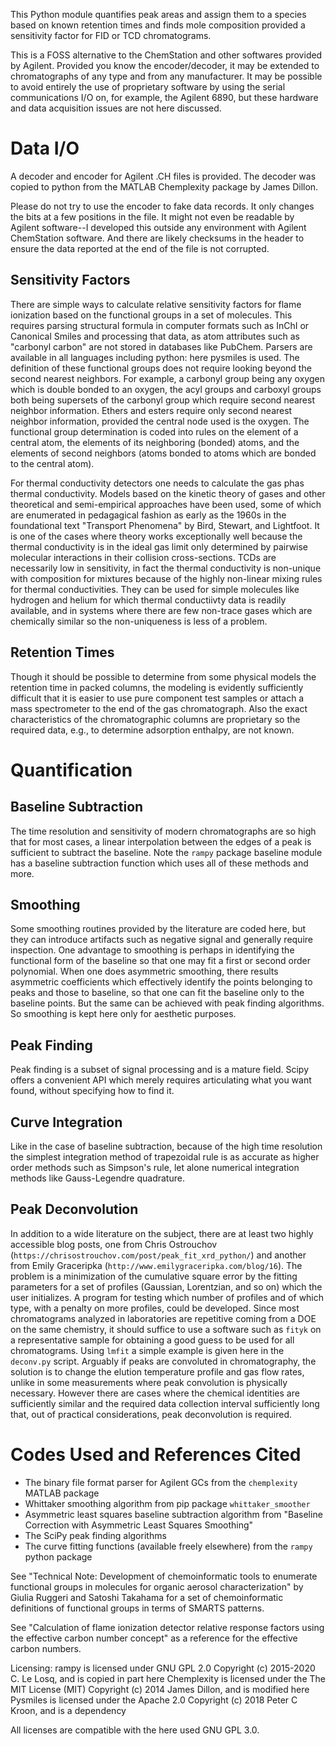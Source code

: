 This Python module quantifies peak areas and assign them to a species
based on known retention times and finds mole composition provided a
sensitivity factor for FID or TCD chromatograms.

This is a FOSS alternative to the ChemStation and other softwares
provided by Agilent. Provided you know the encoder/decoder, it may be
extended to chromatographs of any type and from any manufacturer. It may
be possible to avoid entirely the use of proprietary software by using
the serial communications I/O on, for example, the Agilent 6890, but
these hardware and data acquisition issues are not here discussed.

# Data I/O

A decoder and encoder for Agilent .CH files is provided. The decoder was
copied to python from the MATLAB Chemplexity package by James Dillon.

Please do not try to use the encoder to fake data records. It only
changes the bits at a few positions in the file. It might not
even be readable by Agilent software--I developed this outside any
environment with Agilent ChemStation software. And there are likely
checksums in the header to ensure the data reported at the end of the
file is not corrupted. 

## Sensitivity Factors

There are simple ways to calculate relative sensitivity factors
for flame ionization based on the functional groups in a set of
molecules. This requires parsing structural formula in computer formats
such as InChI or Canonical Smiles and processing that data, as atom
attributes such as "carbonyl carbon" are not stored in databases like
PubChem. Parsers are available in all languages including python: here
pysmiles is used. The definition of these functional groups does not
require looking beyond the second nearest neighbors. For example, a
carbonyl group being any oxygen which is double bonded to an oxygen, the
acyl groups and carboxyl groups both being supersets of the carbonyl
group which require second nearest neighbor information. Ethers and
esters require only second nearest neighbor information, provided the
central node used is the oxygen. The functional group determination is
coded into rules on the element of a central atom, the elements of its
neighboring (bonded) atoms, and the elements of second neighbors (atoms
bonded to atoms which are bonded to the central atom).

For thermal conductivity detectors one needs to calculate the gas phas
thermal conductivity. Models based on the kinetic theory of gases and
other theoretical and semi-empirical approaches have been used, some of
which are enumerated in pedagagical fashion as early as the 1960s in the
foundational text "Transport Phenomena" by Bird, Stewart, and Lightfoot.
It is one of the cases where theory works exceptionally well because
the thermal conductivity is in the ideal gas limit only determined by
pairwise molecular interactions in their collision cross-sections. TCDs
are necessarily low in sensitivity, in fact the thermal conductivity
is non-unique with composition for mixtures because of the highly
non-linear mixing rules for thermal conductivities. They can be used for
simple molecules like hydrogen and helium for which thermal conductiivty
data is readily available, and in systems where there are few non-trace
gases which are chemically similar so the non-uniqueness is less of a
problem.

## Retention Times

Though it should be possible to determine from some physical models the
retention time in packed columns, the modeling is evidently sufficiently
difficult that it is easier to use pure component test samples or attach
a mass spectrometer to the end of the gas chromatograph. Also the exact
characteristics of the chromatographic columns are proprietary so the
required data, e.g., to determine adsorption enthalpy, are not known.

# Quantification

## Baseline Subtraction

The time resolution and sensitivity of modern chromatographs are so
high that for most cases, a linear interpolation between the edges of a
peak is sufficient to subtract the baseline. Note the `rampy` package
baseline module has a baseline subtraction function which uses all of
these methods and more.

## Smoothing

Some smoothing routines provided by the literature are coded here, but
they can introduce artifacts such as negative signal and generally
require inspection. One advantage to smoothing is perhaps in identifying
the functional form of the baseline so that one may fit a first or
second order polynomial. When one does asymmetric smoothing, there
results asymmetric coefficients which effectively identify the points
belonging to peaks and those to baseline, so that one can fit the
baseline only to the baseline points. But the same can be achieved with
peak finding algorithms. So smoothing is kept here only for aesthetic
purposes.

## Peak Finding 

Peak finding is a subset of signal processing and is a mature
field. Scipy offers a convenient API which merely requires articulating
what you want found, without specifying how to find it. 

## Curve Integration

Like in the case of baseline subtraction, because of the high time
resolution the simplest integration method of trapezoidal rule is as
accurate as higher order methods such as Simpson's rule, let alone
numerical integration methods like Gauss-Legendre quadrature.

## Peak Deconvolution

In addition to a wide literature on the subject, there are at
least two highly accessible blog posts, one from Chris Ostrouchov
(`https://chrisostrouchov.com/post/peak_fit_xrd_python/`) and another
from Emily Graceripka (`http://www.emilygraceripka.com/blog/16`). The
problem is a minimization of the cumulative square error by the fitting
parameters for a set of profiles (Gaussian, Lorentzian, and so on)
which the user initializes. A program for testing which number of
profiles and of which type, with a penalty on more profiles, could
be developed. Since most chromatograms analyzed in laboratories are
repetitive coming from a DOE on the same chemistry, it should suffice to
use a software such as `fityk` on a representative sample for obtaining
a good guess to be used for all chromatograms. Using `lmfit` a simple
example is given here in the `deconv.py` script. Arguably if peaks are
convoluted in chromatography, the solution is to change the elution
temperature profile and gas flow rates, unlike in some measurements
where peak convolution is physically necessary. However there are cases
where the chemical identities are sufficiently similar and the required
data collection interval sufficiently long that, out of practical
considerations, peak deconvolution is required.

# Codes Used and References Cited

- The binary file format parser for Agilent GCs from the `chemplexity` MATLAB package
- Whittaker smoothing algorithm from pip package `whittaker_smoother`
- Asymmetric least squares baseline subtraction algorithm from "Baseline Correction with Asymmetric Least Squares
  Smoothing"
- The SciPy peak finding algorithms 
- The curve fitting functions (available freely elsewhere) from the `rampy` python package

See "Technical Note: Development of chemoinformatic tools to enumerate
functional groups in molecules for organic aerosol characterization"
by Giulia Ruggeri and Satoshi Takahama for a set of chemoinformatic
definitions of functional groups in terms of SMARTS patterns.

See "Calculation of flame ionization detector relative response factors
using the effective carbon number concept" as a reference for the
effective carbon numbers.

Licensing: 
rampy is licensed under GNU GPL 2.0 Copyright (c) 2015-2020 C. Le Losq, and is copied in part here
Chemplexity is licensed under the The MIT License (MIT) Copyright (c) 2014 James Dillon, and is modified here
Pysmiles is licensed under the Apache 2.0 Copyright (c) 2018 Peter C Kroon, and is a dependency

All licenses are compatible with the here used GNU GPL 3.0.
